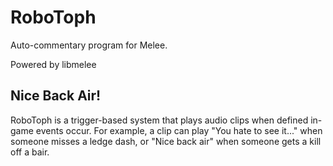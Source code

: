 # RoboToph

Auto-commentary program for Melee.

Powered by libmelee

## Nice Back Air!

RoboToph is a trigger-based system that plays audio clips when defined in-game events occur. For example, a clip can play "You hate to see it..." when someone misses a ledge dash, or "Nice back air" when someone gets a kill off a bair.

